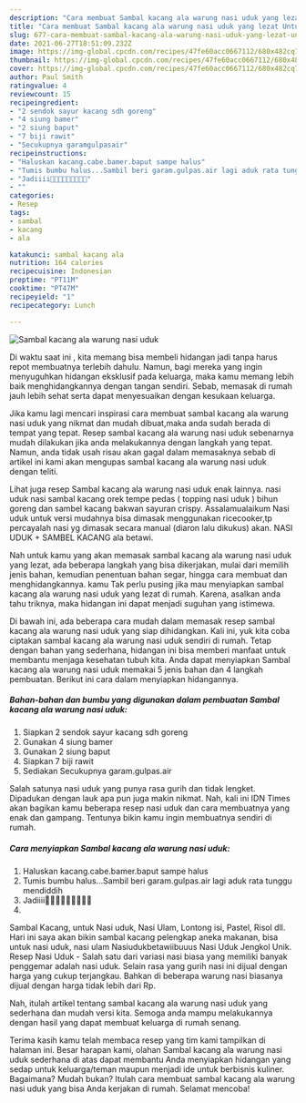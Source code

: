 ```yaml
---
description: "Cara membuat Sambal kacang ala warung nasi uduk yang lezat Untuk Jualan"
title: "Cara membuat Sambal kacang ala warung nasi uduk yang lezat Untuk Jualan"
slug: 677-cara-membuat-sambal-kacang-ala-warung-nasi-uduk-yang-lezat-untuk-jualan
date: 2021-06-27T18:51:09.232Z
image: https://img-global.cpcdn.com/recipes/47fe60acc0667112/680x482cq70/sambal-kacang-ala-warung-nasi-uduk-foto-resep-utama.jpg
thumbnail: https://img-global.cpcdn.com/recipes/47fe60acc0667112/680x482cq70/sambal-kacang-ala-warung-nasi-uduk-foto-resep-utama.jpg
cover: https://img-global.cpcdn.com/recipes/47fe60acc0667112/680x482cq70/sambal-kacang-ala-warung-nasi-uduk-foto-resep-utama.jpg
author: Paul Smith
ratingvalue: 4
reviewcount: 15
recipeingredient:
- "2 sendok sayur kacang sdh goreng"
- "4 siung bamer"
- "2 siung baput"
- "7 biji rawit"
- "Secukupnya garamgulpasair"
recipeinstructions:
- "Haluskan kacang.cabe.bamer.baput sampe halus"
- "Tumis bumbu halus...Sambil beri garam.gulpas.air lagi aduk rata tunggu mendiddih"
- "Jadiiii🤤🤤🤤🤤🤤🤤🤤🤤🤤"
- ""
categories:
- Resep
tags:
- sambal
- kacang
- ala

katakunci: sambal kacang ala 
nutrition: 164 calories
recipecuisine: Indonesian
preptime: "PT11M"
cooktime: "PT47M"
recipeyield: "1"
recipecategory: Lunch

---
```



![Sambal kacang ala warung nasi uduk](https://img-global.cpcdn.com/recipes/47fe60acc0667112/680x482cq70/sambal-kacang-ala-warung-nasi-uduk-foto-resep-utama.jpg)

Di waktu  saat ini , kita memang bisa membeli hidangan jadi tanpa harus repot membuatnya terlebih dahulu. Namun, bagi mereka yang ingin menyuguhkan hidangan eksklusif pada keluarga, maka kamu memang lebih baik menghidangkannya dengan tangan sendiri. Sebab, memasak di rumah jauh lebih sehat serta dapat menyesuaikan dengan kesukaan keluarga.

Jika kamu lagi mencari inspirasi cara membuat sambal kacang ala warung nasi uduk yang nikmat dan mudah dibuat,maka anda sudah berada di tempat yang tepat. Resep sambal kacang ala warung nasi uduk  sebenarnya mudah dilakukan jika anda melakukannya dengan langkah yang tepat. Namun, anda tidak usah risau akan gagal dalam memasaknya 
sebab di artikel ini kami akan mengupas sambal kacang ala warung nasi uduk dengan teliti.  

Lihat juga resep Sambal kacang ala warung nasi uduk enak lainnya. nasi uduk nasi sambal kacang orek tempe pedas ( topping nasi uduk ) bihun goreng dan sambel kacang bakwan sayuran crispy. Assalamualaikum Nasi uduk untuk versi mudahnya bisa dimasak menggunakan ricecooker,tp percayalah nasi yg dimasak secara manual (diaron lalu dikukus) akan. NASI UDUK + SAMBEL KACANG ala betawi.

Nah untuk kamu yang akan memasak sambal kacang ala warung nasi uduk yang lezat, ada beberapa langkah yang bisa dikerjakan, mulai dari memilih jenis bahan, kemudian penentuan bahan segar, hingga cara membuat dan menghidangkannya. kamu Tak perlu pusing jika mau menyiapkan sambal kacang ala warung nasi uduk yang lezat di rumah. Karena, asalkan anda  tahu triknya, maka hidangan ini dapat menjadi suguhan yang istimewa.

Di bawah ini, ada beberapa cara mudah dalam memasak resep sambal kacang ala warung nasi uduk yang siap dihidangkan. Kali ini, yuk kita coba ciptakan sambal kacang ala warung nasi uduk sendiri di rumah. Tetap dengan bahan yang sederhana, hidangan ini bisa memberi manfaat untuk membantu menjaga kesehatan tubuh kita. Anda dapat menyiapkan Sambal kacang ala warung nasi uduk memakai 5 jenis bahan dan 4 langkah pembuatan. Berikut ini cara dalam menyiapkan hidangannya.

<!--inarticleads1-->

##### Bahan-bahan dan bumbu yang digunakan dalam pembuatan Sambal kacang ala warung nasi uduk:

1. Siapkan 2 sendok sayur kacang sdh goreng
1. Gunakan 4 siung bamer
1. Gunakan 2 siung baput
1. Siapkan 7 biji rawit
1. Sediakan Secukupnya garam.gulpas.air


Salah satunya nasi uduk yang punya rasa gurih dan tidak lengket. Dipadukan dengan lauk apa pun juga makin nikmat. Nah, kali ini IDN Times akan bagikan kamu beberapa resep nasi uduk dan cara membuatnya yang enak dan gampang. Tentunya bikin kamu ingin membuatnya sendiri di rumah. 

<!--inarticleads2-->

##### Cara menyiapkan Sambal kacang ala warung nasi uduk:

1. Haluskan kacang.cabe.bamer.baput sampe halus
1. Tumis bumbu halus...Sambil beri garam.gulpas.air lagi aduk rata tunggu mendiddih
1. Jadiiii🤤🤤🤤🤤🤤🤤🤤🤤🤤
1. 


Sambal Kacang, untuk Nasi uduk, Nasi Ulam, Lontong isi, Pastel, Risol dll. Hari ini saya akan bikin sambal kacang pelengkap aneka makanan, bisa untuk nasi uduk, nasi ulam Nasiudukbetawiibuuus Nasi Uduk Jengkol Unik. Resep Nasi Uduk - Salah satu dari variasi nasi biasa yang memiliki banyak penggemar adalah nasi uduk. Selain rasa yang gurih nasi ini dijual dengan harga yang cukup terjangkau. Bahkan di beberapa warung nasi biasanya dijual dengan harga tidak lebih dari Rp. 

Nah, itulah artikel tentang  sambal kacang ala warung nasi uduk  yang sederhana dan mudah versi kita. Semoga anda mampu melakukannya dengan hasil yang dapat membuat keluarga di rumah senang. 

Terima kasih kamu telah membaca resep yang tim kami tampilkan di halaman ini. Besar harapan kami, olahan  Sambal kacang ala warung nasi uduk sederhana di atas dapat membantu Anda menyiapkan hidangan yang sedap untuk keluarga/teman maupun menjadi ide untuk berbisnis kuliner. Bagaimana? Mudah bukan? Itulah cara membuat sambal kacang ala warung nasi uduk yang bisa Anda kerjakan di rumah. Selamat mencoba!

